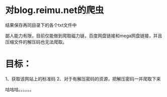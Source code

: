 # 对blog.reimu.net的爬虫
结果保存再同目录下的各个txt文件中

鄙人能力有限，目前仅能做到爬取磁力链，百度网盘链接和mega网盘链接，并且压缩文件的解压码也无法爬取。

# 目标：
1、获取该网站上的标准码
2、对于有解压密码的资源，把解压密码一并爬取下来

咕咕咕。。。。。。
